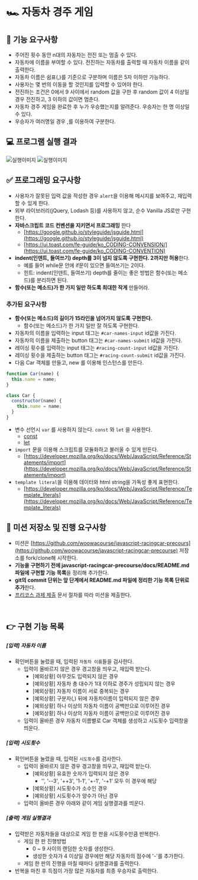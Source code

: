 # 🏎️ 자동차 경주 게임

## 🎯 기능 요구사항

- 주어진 횟수 동안 n대의 자동차는 전진 또는 멈출 수 있다.
- 자동차에 이름을 부여할 수 있다. 전진하는 자동차를 출력할 때 자동차 이름을 같이 출력한다.
- 자동차 이름은 쉼표(,)를 기준으로 구분하며 이름은 5자 이하만 가능하다.
- 사용자는 몇 번의 이동을 할 것인지를 입력할 수 있어야 한다.
- 전진하는 조건은 0에서 9 사이에서 random 값을 구한 후 random 값이 4 이상일 경우 전진하고, 3 이하의 값이면 멈춘다.
- 자동차 경주 게임을 완료한 후 누가 우승했는지를 알려준다. 우승자는 한 명 이상일 수 있다.
- 우승자가 여러명일 경우 ,를 이용하여 구분한다.

## 💻 프로그램 실행 결과

![실행이미지](images/result.gif)
![실행이미지](images/result.jpg)

## ✅ 프로그래밍 요구사항

- 사용자가 잘못된 입력 값을 작성한 경우 `alert`을 이용해 메시지를 보여주고, 재입력할 수 있게 한다.
- 외부 라이브러리(jQuery, Lodash 등)를 사용하지 않고, 순수 Vanilla JS로만 구현한다.
- **자바스크립트 코드 컨벤션을 지키면서 프로그래밍** 한다
  - [https://google.github.io/styleguide/jsguide.html](https://google.github.io/styleguide/jsguide.html)
  - [https://ui.toast.com/fe-guide/ko_CODING-CONVENSION/](https://ui.toast.com/fe-guide/ko_CODING-CONVENTION)
- **indent(인덴트, 들여쓰기) depth를 3이 넘지 않도록 구현한다. 2까지만 허용**한다.
  - 예를 들어 while문 안에 if문이 있으면 들여쓰기는 2이다.
  - 힌트: indent(인덴트, 들여쓰기) depth를 줄이는 좋은 방법은 함수(또는 메소드)를 분리하면 된다.
- **함수(또는 메소드)가 한 가지 일만 하도록 최대한 작게** 만들어라.

### 추가된 요구사항

- **함수(또는 메소드)의 길이가 15라인을 넘어가지 않도록 구현한다.**
  - 함수(또는 메소드)가 한 가지 일만 잘 하도록 구현한다.
- 자동차의 이름을 입력하는 input 태그는 `#car-names-input` id값을 가진다.
- 자동차의 이름을 제출하는 button 태그는 `#car-names-submit` id값을 가진다.
- 레이싱 횟수를 입력하는 input 태그는 `#racing-count-input` id값을 가진다.
- 레이싱 횟수을 제출하는 button 태그는 `#racing-count-submit` id값을 가진다.
- 다음 Car 객체를 만들고, new 를 이용해 인스턴스를 만든다.

```javascript
function Car(name) {
  this.name = name;
}

class Car {
  constructor(name) {
    this.name = name;
  }
}
```

- 변수 선언시 `var` 를 사용하지 않는다. `const` 와 `let` 을 사용한다.
  - [const](https://developer.mozilla.org/ko/docs/Web/JavaScript/Reference/Statements/const)
  - [let](https://developer.mozilla.org/ko/docs/Web/JavaScript/Reference/Statements/let)
- `import` 문을 이용해 스크립트를 모듈화하고 불러올 수 있게 만든다.
  - [https://developer.mozilla.org/ko/docs/Web/JavaScript/Reference/Statements/import](https://developer.mozilla.org/ko/docs/Web/JavaScript/Reference/Statements/import)
- `template literal`을 이용해 데이터와 html string을 가독성 좋게 표현한다.
  - [https://developer.mozilla.org/ko/docs/Web/JavaScript/Reference/Template_literals](https://developer.mozilla.org/ko/docs/Web/JavaScript/Reference/Template_literals)

## 📝 미션 저장소 및 진행 요구사항

- 미션은 [https://github.com/woowacourse/javascript-racingcar-precours](https://github.com/woowacourse/javascript-racingcar-precourse) 저장소를 fork/clone해 시작한다.
- **기능을 구현하기 전에 javascript-racingcar-precourse/docs/README.md 파일에 구현할 기능 목록**을 정리해 추가한다.
- **git의 commit 단위는 앞 단계에서 README.md 파일에 정리한 기능 목록 단위로 추가**한다.
- [프리코스 과제 제출](https://github.com/woowacourse/woowacourse-docs/tree/master/precourse) 문서 절차를 따라 미션을 제출한다.

<br>

## 👉 구현 기능 목록

##### [입력] 자동차 이름

- 확인버튼을 눌렀을 때, 입력된 `자동차 이름`들을 검사한다.
  - 입력이 올바르지 않은 경우 경고창을 띄우고, 재입력 받는다.
    - [예외상황] 아무것도 입력되지 않은 경우
    - [예외상황] 자동차 총 대수가 1대 이하로 경주가 성립되지 않는 경우
    - [예외상황] 자동차 이름이 서로 중복되는 경우
    - [예외상황] 구분자(,) 뒤에 자동차이름이 입력되지 않은 경우
    - [예외상황] 하나 이상의 자동차 이름이 공백만으로 이루어진 경우
    - [예외상황] 하나 이상의 자동차 이름이 공백만으로 이루어진 경우
  - 입력이 올바른 경우 자동차 이름별로 Car 객체를 생성하고 시도횟수 입력창을 띄운다.

##### [입력] 시도횟수

- 확인버튼을 눌렀을 때, 입력된 `시도횟수`를 검사한다.
  - 입력이 올바르지 않은 경우 경고창을 띄우고, 재입력 받는다.
    - [예외상황] 유효한 숫자가 입력되지 않은 경우
      - '', '--3', '++3', '1-1', '+-1', '-+1' 모두 이 경우에 해당
    - [예외상황] 시도횟수가 소수인 경우
    - [예외상황] 시도횟수가 양수가 아닌 경우
  - 입력이 올바른 경우 아래와 같이 게임 실행결과를 띄운다.

##### [출력] 게임 실행결과

- 입력받은 자동차들을 대상으로 게임 한 판을 시도횟수만큼 반복한다.
  - 게임 한 판 진행방법
    - 0 ~ 9 사이의 랜덤한 숫자를 생성한다.
    - 생성한 숫자가 4 이상일 경우에만 해당 자동차의 점수에 '-'를 추가한다.
  - 게임 한 판의 진행을 마칠 때마다 실행결과를 출력한다.
- 반복을 마친 후 득점이 가장 많은 자동차를 최종 우승자로 출력한다.
